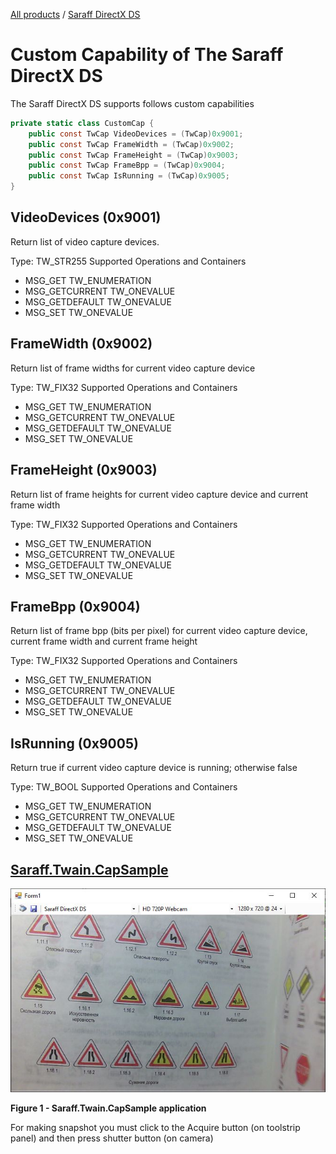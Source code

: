 [All products](../) / [Saraff DirectX DS](./index.md)
# Custom Capability of The Saraff DirectX DS

The Saraff DirectX DS supports follows custom capabilities

```c#
private static class CustomCap {
    public const TwCap VideoDevices = (TwCap)0x9001;
    public const TwCap FrameWidth = (TwCap)0x9002;
    public const TwCap FrameHeight = (TwCap)0x9003;
    public const TwCap FrameBpp = (TwCap)0x9004;
    public const TwCap IsRunning = (TwCap)0x9005;
}
```

## VideoDevices (0x9001)
Return list of video capture devices.

Type: TW_STR255
Supported Operations and Containers
* MSG_GET           TW_ENUMERATION
* MSG_GETCURRENT    TW_ONEVALUE
* MSG_GETDEFAULT    TW_ONEVALUE
* MSG_SET           TW_ONEVALUE

## FrameWidth (0x9002)
Return list of frame widths for current video capture device

Type: TW_FIX32
Supported Operations and Containers
* MSG_GET           TW_ENUMERATION
* MSG_GETCURRENT    TW_ONEVALUE
* MSG_GETDEFAULT    TW_ONEVALUE
* MSG_SET           TW_ONEVALUE

## FrameHeight (0x9003)
Return list of frame heights for current video capture device and current frame width

Type: TW_FIX32
Supported Operations and Containers
* MSG_GET           TW_ENUMERATION
* MSG_GETCURRENT    TW_ONEVALUE
* MSG_GETDEFAULT    TW_ONEVALUE
* MSG_SET           TW_ONEVALUE

## FrameBpp (0x9004)
Return list of frame bpp (bits per pixel) for current video capture device, current frame width and current frame height

Type: TW_FIX32
Supported Operations and Containers
* MSG_GET           TW_ENUMERATION
* MSG_GETCURRENT    TW_ONEVALUE
* MSG_GETDEFAULT    TW_ONEVALUE
* MSG_SET           TW_ONEVALUE

## IsRunning (0x9005)
Return true if current video capture device is running; otherwise false 

Type: TW_BOOL
Supported Operations and Containers
* MSG_GET           TW_ENUMERATION
* MSG_GETCURRENT    TW_ONEVALUE
* MSG_GETDEFAULT    TW_ONEVALUE
* MSG_SET           TW_ONEVALUE

## [Saraff.Twain.CapSample](https://github.com/saraff-9EB1047A4BEB4cef8506B29BA325BD5A/Saraff.Twain.DS.DirectX/tree/master/Saraff.Twain.CapSample)
![](./content/wnd2.jpg)

**Figure 1 - Saraff.Twain.CapSample application**

For making snapshot you must click to the Acquire button (on toolstrip panel) and then press shutter button (on camera)